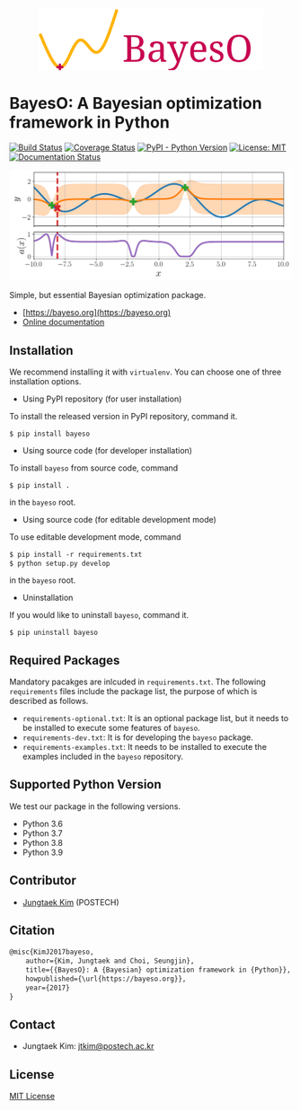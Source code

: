<p align="center">
<img src="docs/_static/assets/logo_bayeso_capitalized.svg" width="400" />
</p>

# BayesO: A Bayesian optimization framework in Python
[![Build Status](https://app.travis-ci.com/jungtaekkim/bayeso.svg?branch=main)](https://app.travis-ci.com/jungtaekkim/bayeso)
[![Coverage Status](https://coveralls.io/repos/github/jungtaekkim/bayeso/badge.svg?branch=main)](https://coveralls.io/github/jungtaekkim/bayeso?branch=main)
[![PyPI - Python Version](https://img.shields.io/pypi/pyversions/bayeso)](https://pypi.org/project/bayeso/)
[![License: MIT](https://img.shields.io/badge/License-MIT-yellow.svg)](https://opensource.org/licenses/MIT)
[![Documentation Status](https://readthedocs.org/projects/bayeso/badge/?version=main)](https://bayeso.readthedocs.io/en/main/?badge=main)

<p align="center">
<img src="docs/_static/steps/ei.gif" width="600" />
</p>

Simple, but essential Bayesian optimization package.

* [https://bayeso.org](https://bayeso.org)
* [Online documentation](https://bayeso.readthedocs.io)

## Installation
We recommend installing it with `virtualenv`.
You can choose one of three installation options.

* Using PyPI repository (for user installation)

To install the released version in PyPI repository, command it.

```shell
$ pip install bayeso
```

* Using source code (for developer installation)

To install `bayeso` from source code, command

```shell
$ pip install .
```
in the `bayeso` root.

* Using source code (for editable development mode)

To use editable development mode, command

```shell
$ pip install -r requirements.txt
$ python setup.py develop
```
in the `bayeso` root.

* Uninstallation

If you would like to uninstall `bayeso`, command it.

```shell
$ pip uninstall bayeso
```

## Required Packages
Mandatory pacakges are inlcuded in `requirements.txt`.
The following `requirements` files include the package list, the purpose of which is described as follows.

* `requirements-optional.txt`: It is an optional package list, but it needs to be installed to execute some features of `bayeso`.
* `requirements-dev.txt`: It is for developing the `bayeso` package.
* `requirements-examples.txt`: It needs to be installed to execute the examples included in the `bayeso` repository.

## Supported Python Version
We test our package in the following versions.

* Python 3.6
* Python 3.7
* Python 3.8
* Python 3.9

## Contributor
* [Jungtaek Kim](https://jungtaek.github.io) (POSTECH)

## Citation
```
@misc{KimJ2017bayeso,
    author={Kim, Jungtaek and Choi, Seungjin},
    title={{BayesO}: A {Bayesian} optimization framework in {Python}},
    howpublished={\url{https://bayeso.org}},
    year={2017}
}
```

## Contact
* Jungtaek Kim: [jtkim@postech.ac.kr](mailto:jtkim@postech.ac.kr)

## License
[MIT License](LICENSE)
